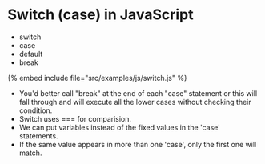 # Switch (case) in JavaScript

* switch
* case
* default
* break

{% embed include file="src/examples/js/switch.js" %}

* You'd better call "break" at the end of each "case" statement or this will fall through and will execute all the lower cases without checking their condition.
* Switch uses === for comparision.
* We can put variables instead of the fixed values in the 'case' statements.
* If the same value appears in more than one 'case', only the first one will match.



